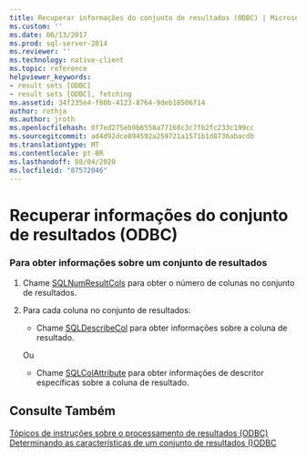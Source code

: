 ```yaml
---
title: Recuperar informações do conjunto de resultados (ODBC) | Microsoft Docs
ms.custom: ''
ms.date: 06/13/2017
ms.prod: sql-server-2014
ms.reviewer: ''
ms.technology: native-client
ms.topic: reference
helpviewer_keywords:
- result sets [ODBC]
- result sets [ODBC], fetching
ms.assetid: 34f235e4-f80b-4123-8764-9deb18506f14
author: rothja
ms.author: jroth
ms.openlocfilehash: 0f7ed275eb9b6558a77160c3c7fb2fc233c199cc
ms.sourcegitcommit: ad4d92dce894592a259721a1571b1d8736abacdb
ms.translationtype: MT
ms.contentlocale: pt-BR
ms.lasthandoff: 08/04/2020
ms.locfileid: "87572046"
---
```

# <a name="retrieve-result-set-information-odbc"></a>Recuperar informações do conjunto de resultados (ODBC)
    
### <a name="to-get-information-about-a-result-set"></a>Para obter informações sobre um conjunto de resultados  
  
1.  Chame [SQLNumResultCols](../native-client-odbc-api/sqlnumresultcols.md) para obter o número de colunas no conjunto de resultados.  
  
2.  Para cada coluna no conjunto de resultados:  
  
    -   Chame [SQLDescribeCol](../native-client-odbc-api/sqldescribecol.md) para obter informações sobre a coluna de resultado.  
  
     Ou  
  
    -   Chame [SQLColAttribute](../native-client-odbc-api/sqlcolattribute.md) para obter informações de descritor específicas sobre a coluna de resultado.  
  
## <a name="see-also"></a>Consulte Também  
 [Tópicos de instruções sobre o processamento de resultados &#40;ODBC&#41;](../../database-engine/dev-guide/processing-results-how-to-topics-odbc.md)   
 [Determinando as características de um conjunto de resultados &#40;&#41;ODBC](../native-client-odbc-results/determining-the-characteristics-of-a-result-set-odbc.md)  
  
  
